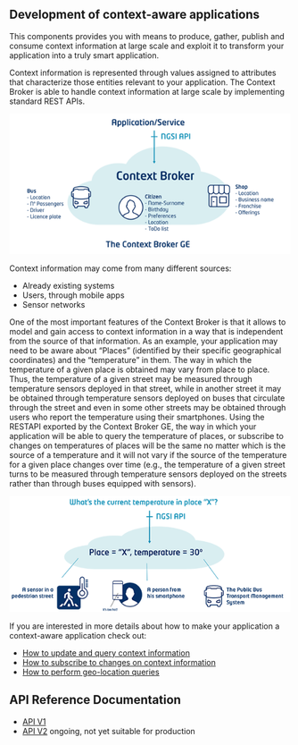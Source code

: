 ## Development of context-aware applications ##

This components provides you with means to produce, gather, publish and consume context information at large scale and exploit it to transform your application into a truly smart application.  

Context information is represented through values assigned to attributes that characterize those entities relevant to your application. The Context Broker is able to handle context information at large scale by implementing standard REST APIs.  

![](media/cb1.png)

Context information may come from many different sources:

- Already existing systems
- Users, through mobile apps
- Sensor networks

One of the most important features of the Context Broker is that it allows to model and gain access to context information in a way that is independent from the source of that information. As an example, your application may need to be aware about “Places” (identified by their specific geographical coordinates) and the “temperature” in them.  The way in which the temperature of a given place is obtained may vary from place to place.  Thus, the temperature of a given street may be measured through temperature sensors deployed in that street, while in another street it may be obtained through temperature sensors deployed on buses that circulate through the street and even in some other streets may be obtained through users who report the temperature using their smartphones.  Using the RESTAPI exported by the Context Broker GE, the way in which your application will be able to query the temperature of places, or subscribe to changes on temperatures of places will be the same no matter which is the source of a temperature and it will not vary if the source of the temperature for a given place changes over time (e.g., the temperature of a given street turns to be measured through temperature sensors deployed on the streets rather than through buses equipped with sensors).

![](media/cb2.png)

If you are interested in more details about how to make your application a context-aware application check out:

- [How to update and query context information](context_broker_detail.md#update-query-context)
- [How to subscribe to changes on context information](context_broker_detail.md#subscription-to-context-changes)
- [How to perform geo-location queries](context_broker_detail.md#geolocated-context-queries)

## API Reference Documentation ##

- [API V1](http://telefonicaid.github.io/fiware-orion/api/v1/)
- [API V2](http://telefonicaid.github.io/fiware-orion/api/v2/cookbook/) ongoing, not yet suitable for production


